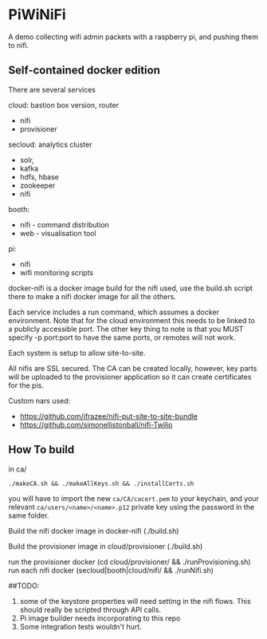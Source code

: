 PiWiNiFi
========

A demo collecting wifi admin packets with a raspberry pi, and pushing them to nifi.

Self-contained docker edition
-----------------------------

There are several services

cloud: bastion box version, router
  * nifi
  * provisioner

secloud: analytics cluster
  * solr,
  * kafka
  * hdfs, hbase
  * zookeeper
  * nifi

booth:
  * nifi - command distribution
  * web - visualisation tool

pi:
  * nifi
  * wifi monitoring scripts

docker-nifi is a docker image build for the nifi used, use the build.sh script there to make a nifi docker image for all the others.

Each service includes a run command, which assumes a docker environment. Note that for the cloud environment this needs to be linked to a publicly accessible port. The other key thing to note is that you MUST specify -p port:port to have the same ports, or remotes will not work.

Each system is setup to allow site-to-site.

All nifis are SSL secured. The CA can be created locally, however, key parts will be uploaded to the provisioner application so it can create certificates for the pis.


Custom nars used:
* https://github.com/jfrazee/nifi-put-site-to-site-bundle
* https://github.com/simonellistonball/nifi-Twilio


How To build
------------

in ca/

    ./makeCA.sh && ./makeAllKeys.sh && ./installCerts.sh

you will have to import the new `ca/CA/cacert.pem` to your keychain, and your relevant `ca/users/<name>/<name>.p12` private key using the password in the same folder.

Build the nifi docker image in docker-nifi (./build.sh)

Build the provisioner image in cloud/provisioner (./build.sh)

run the provisioner docker (cd cloud/provisioner/ && ./runProvisioning.sh)
run each nifi docker (secloud|booth|cloud/nifi/ && ./runNifi.sh)

##TODO:
1. some of the keystore properties will need setting in the nifi flows. This should really be scripted through API calls.
2. Pi image builder needs incorporating to this repo
3. Some integration tests wouldn't hurt.
